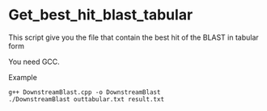 # Get_best_hit_blast_tabular

This script give you the file that contain the best hit of the BLAST in tabular form

You need GCC.

Example

```
g++ DownstreamBlast.cpp -o DownstreamBlast
./DownstreamBlast outtabular.txt result.txt
```


